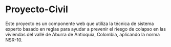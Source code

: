 # Proyecto-Civil
Este proyecto es un componente web que utiliza la técnica de sistema experto basado en reglas para ayudar a prevenir el riesgo de colapso en las viviendas del vallé de Aburra de Antioquia, Colombia, aplicando la norma NSR-10.
